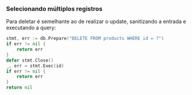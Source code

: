 ### Selecionando múltiplos registros

Para deletar é semelhante ao de realizar o update, sanitizando a entrada e executando a query:

```GO
stmt, err := db.Prepare("DELETE FROM products WHERE id = ?")
if err != nil {
	return err
}
defer stmt.Close()
_, err = stmt.Exec(id)
if err != nil {
	return err
}
return nil
```